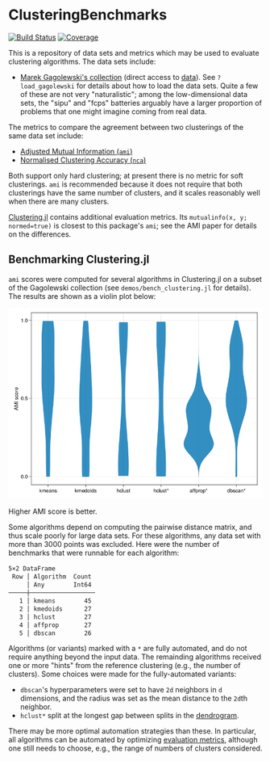 # ClusteringBenchmarks

[![Build Status](https://github.com/HolyLab/ClusteringBenchmarks.jl/actions/workflows/CI.yml/badge.svg?branch=main)](https://github.com/HolyLab/ClusteringBenchmarks.jl/actions/workflows/CI.yml?query=branch%3Amain)
[![Coverage](https://codecov.io/gh/HolyLab/ClusteringBenchmarks.jl/branch/main/graph/badge.svg)](https://codecov.io/gh/HolyLab/ClusteringBenchmarks.jl)

This is a repository of data sets and metrics which may be used to evaluate clustering algorithms. The data sets include:

- [Marek Gagolewski's collection](https://clustering-benchmarks.gagolewski.com) (direct access to [data](https://github.com/gagolews/clustering-data-v1)). See `?load_gagolewski` for details about how to load the data sets. Quite a few of these are not very "naturalistic"; among the low-dimensional data sets, the "sipu" and "fcps" batteries arguably have a larger proportion of problems that one might imagine coming from real data.

The metrics to compare the agreement between two clusterings of the same data set include:
- [Adjusted Mutual Information (`ami`)](https://dl.acm.org/doi/abs/10.1145/1553374.1553511?casa_token=T02zuKJpK3AAAAAA:7caf54YsKdR0Xf4nTPnCrY0Na906rGbuNh-IPvem7cgCxSHqLobsbhYGJc4A90TqrDYqNvQShj7vvA)
- [Normalised Clustering Accuracy (`nca`)](https://arxiv.org/pdf/2209.02935.pdf)

Both support only hard clustering; at present there is no metric for soft clusterings. `ami` is recommended because
it does not require that both clusterings have the same number of clusters, and it scales reasonably well when there are many clusters.

[Clustering.jl](https://github.com/JuliaStats/Clustering.jl) contains additional evaluation metrics. Its `mutualinfo(x, y; normed=true)` is closest to this package's `ami`; see the AMI paper for details on the differences.

## Benchmarking Clustering.jl

`ami` scores were computed for several algorithms in Clustering.jl on a subset of the Gagolewski collection (see `demos/bench_clustering.jl` for details). The results are shown as a violin plot below:

![ami scores](demos/ami.png)

Higher AMI score is better.

Some algorithms depend on computing the pairwise distance matrix, and thus scale poorly for large data sets.
For these algorithms, any data set with more than 3000 points was excluded. Here were the number of benchmarks that were runnable for each algorithm:

```
5×2 DataFrame
 Row │ Algorithm  Count
     │ Any        Int64
─────┼──────────────────
   1 │ kmeans        45
   2 │ kmedoids      27
   3 │ hclust        27
   4 │ affprop       27
   5 │ dbscan        26
```

Algorithms (or variants) marked with a `*` are fully automated, and do not require anything beyond the input data. The remainding algorithms received one or more "hints" from the reference clustering (e.g., the number of clusters).
Some choices were made for the fully-automated variants:

- `dbscan`'s hyperparameters were set to have `2d` neighbors in `d` dimensions, and the radius was set as the mean distance to the `2d`th neighbor.
- `hclust*` split at the longest gap between splits in the [dendrogram](https://en.wikipedia.org/wiki/Dendrogram).

There may be more optimal automation strategies than these. In particular, all algorithms can be automated by optimizing [evaluation metrics](https://juliastats.org/Clustering.jl/stable/validate.html), although one still needs to choose, e.g., the range of numbers of clusters considered.
